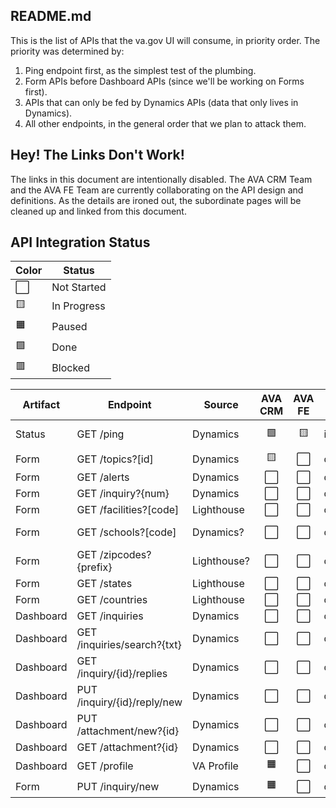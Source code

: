 ## README.md

This is the list of APIs that the va.gov UI will consume, in priority order. The priority was determined by:

1. Ping endpoint first, as the simplest test of the plumbing.
2. Form APIs before Dashboard APIs (since we'll be working on Forms first).
3. APIs that can only be fed by Dynamics APIs (data that only lives in Dynamics).
4. All other endpoints, in the general order that we plan to attack them.

## Hey! The Links Don't Work!

The links in this document are intentionally disabled. The AVA CRM Team and the AVA FE Team are currently collaborating on the API design and definitions. As the details are ironed out, the subordinate pages will be cleaned up and linked from this document.

## API Integration Status

|Color | Status |
|---|---|
⬜ | Not Started |
🟨 | In Progress |
🟧 | Paused |
🟩 | Done |
🟥 | Blocked |

| Artifact | Endpoint | Source | AVA CRM | AVA FE | Phase | Notes | Docs |
|---|---|---|:---:|:---:|---|---|:---:|
Status | GET /ping | Dynamics | 🟩 | 🟨 | integration | secrets store | [link](Status_Ping.md)  |
Form | GET /topics?[id] | Dynamics | 🟨 | ⬜ | design | | [link](Form_GetTopics.md) |
Form | GET /alerts | Dynamics | ⬜ | ⬜ | design | | [link](Form_RetrieveBannerMessage.md) |
Form | GET /inquiry?{num} | Dynamics | ⬜ | ⬜ | design | | [link](Form_RetrieveInquiryStatus.md) |
Form | GET /facilities?[code] | Lighthouse | ⬜ | ⬜ | design |  | [link](Form_MedicalFacilities.md) |
Form | GET /schools?[code] | Dynamics? | ⬜ | ⬜ | design | likely Dynamics | [link](Form_SchoolFacilityCodes.md) |
Form | GET /zipcodes?{prefix} | Lighthouse? | ⬜ | ⬜ | design |  | [link](Form_ZipCodes.md)  |
Form | GET /states | Lighthouse | ⬜ | ⬜ | design | |  [link](Form_States.md) |
Form | GET /countries | Lighthouse | ⬜ | ⬜ | design | | [link] |
Dashboard | GET /inquiries | Dynamics | ⬜ | ⬜ | design | |  [link](Dashboard_RetrieveInquiries.md)  |
Dashboard | GET /inquiries/search?{txt} | Dynamics | ⬜ | ⬜ | design | | [link] |
Dashboard | GET /inquiry/{id}/replies | Dynamics | ⬜ | ⬜ | design | |  [link](Dashboard_RetrieveCorrespondence.md) |
Dashboard | PUT /inquiry/{id}/reply/new | Dynamics | ⬜ | ⬜ | design |  | [link](Dashboard_SubmitAReply.md) |
Dashboard | PUT /attachment/new?{id} | Dynamics | ⬜ | ⬜ | design |  | [link](Dashboard_UploadFile.md) |
Dashboard | GET /attachment?{id} | Dynamics | ⬜ | ⬜ | design | | [link] |
Dashboard | GET /profile | VA Profile | 🟧 | ⬜ | design | VA Profile | [link](Dashboard_ReadMyProfile.md)  |
Form | PUT /inquiry/new | Dynamics | 🟧 | ⬜ | design | |  [link](Form_SubmitInquiry.md) |
